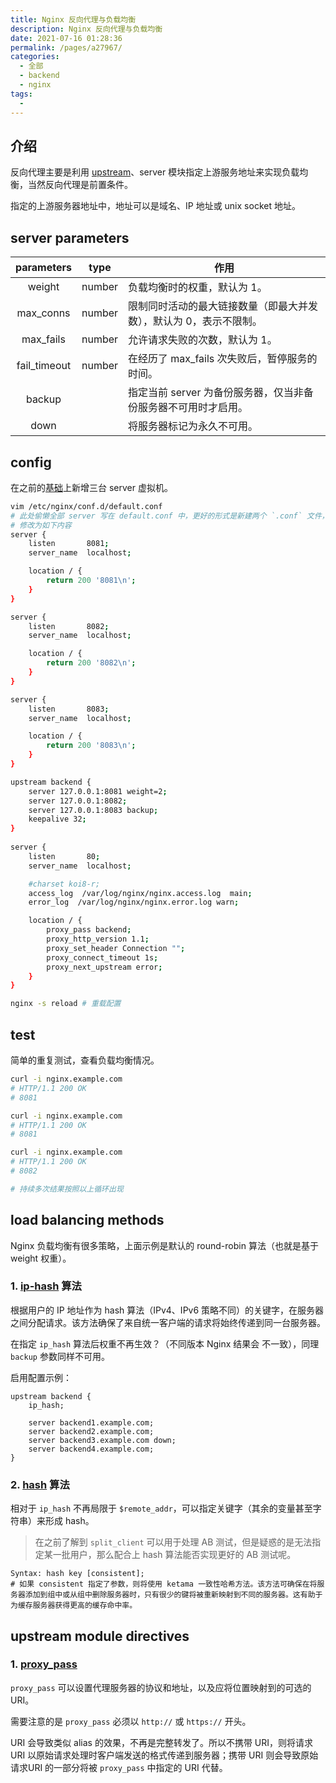 ```yaml
---
title: Nginx 反向代理与负载均衡
description: Nginx 反向代理与负载均衡
date: 2021-07-16 01:28:36
permalink: /pages/a27967/
categories: 
  - 全部
  - backend
  - nginx
tags: 
  - 
---
```


## 介绍

反向代理主要是利用 [upstream](https://nginx.org/en/docs/http/ngx_http_upstream_module.html)、server 模块指定上游服务地址来实现负载均衡，当然反向代理是前置条件。

指定的上游服务器地址中，地址可以是域名、IP 地址或 unix socket 地址。



## server parameters

|  parameters  |  type  | 作用                                                         |
| :----------: | :----: | ------------------------------------------------------------ |
|    weight    | number | 负载均衡时的权重，默认为 1。                                 |
|  max_conns   | number | 限制同时活动的最大链接数量（即最大并发 数），默认为 0，表示不限制。 |
|  max_fails   | number | 允许请求失败的次数，默认为 1。                               |
| fail_timeout | number | 在经历了 max_fails 次失败后，暂停服务的时间。                |
|    backup    |        | 指定当前 server 为备份服务器，仅当非备份服务器不可用时才启用。 |
|     down     |        | 将服务器标记为永久不可用。                                   |



## config

在之前的[基础](/backend/nginx/nginx-directives.html#alias)上新增三台 server 虚拟机。

```bash
vim /etc/nginx/conf.d/default.conf
# 此处偷懒全部 server 写在 default.conf 中，更好的形式是新建两个 `.conf` 文件，更更好的形式当然是新建两台虚拟机，然后修改 "DNS"
# 修改为如下内容
server {
    listen       8081;
    server_name  localhost;

    location / {
        return 200 '8081\n';
    }
}

server {
    listen       8082;
    server_name  localhost;

    location / {
        return 200 '8082\n';
    }   
}

server {
    listen       8083;
    server_name  localhost;

    location / {
        return 200 '8083\n';
    }
}

upstream backend {
    server 127.0.0.1:8081 weight=2;
    server 127.0.0.1:8082;
    server 127.0.0.1:8083 backup;
    keepalive 32;
}
    
server {
    listen       80;
    server_name  localhost;

    #charset koi8-r;
    access_log  /var/log/nginx/nginx.access.log  main;
    error_log  /var/log/nginx/nginx.error.log warn;

    location / {
        proxy_pass backend;
        proxy_http_version 1.1;
        proxy_set_header Connection "";
        proxy_connect_timeout 1s;
        proxy_next_upstream error;
    }
}

nginx -s reload # 重载配置
```



## test

简单的重复测试，查看负载均衡情况。

```bash
curl -i nginx.example.com
# HTTP/1.1 200 OK
# 8081

curl -i nginx.example.com
# HTTP/1.1 200 OK
# 8081

curl -i nginx.example.com
# HTTP/1.1 200 OK
# 8082

# 持续多次结果按照以上循环出现
```



## load balancing methods

Nginx 负载均衡有很多策略，上面示例是默认的 round-robin 算法（也就是基于 weight 权重）。

### 1. [ip-hash](https://nginx.org/en/docs/http/ngx_http_upstream_module.html#ip_hash) 算法

根据用户的 IP 地址作为 hash 算法（IPv4、IPv6 策略不同）的关键字，在服务器之间分配请求。该方法确保了来自统一客户端的请求将始终传递到同一台服务器。

在指定 `ip_hash` 算法后权重不再生效？（不同版本 Nginx 结果会 不一致），同理 `backup` 参数同样不可用。

启用配置示例：

```nginx
upstream backend {
    ip_hash;

    server backend1.example.com;
    server backend2.example.com;
    server backend3.example.com down;
    server backend4.example.com;
}
```

### 2. [hash](https://nginx.org/en/docs/http/ngx_http_upstream_module.html#hash) 算法

相对于 `ip_hash` 不再局限于 `$remote_addr`，可以指定关键字（其余的变量甚至字符串）来形成 hash。

> 在之前了解到 `split_client` 可以用于处理 AB 测试，但是疑惑的是无法指定某一批用户，那么配合上 hash 算法能否实现更好的 AB 测试呢。

```nginx
Syntax:	hash key [consistent];
# 如果 consistent 指定了参数，则将使用 ketama 一致性哈希方法。该方法可确保在将服务器添加到组中或从组中删除服务器时，只有很少的键将被重新映射到不同的服务器。这有助于为缓存服务器获得更高的缓存命中率。
```



## upstream module directives

### 1. [proxy_pass](https://nginx.org/en/docs/http/ngx_http_proxy_module.html#proxy_pass)

`proxy_pass` 可以设置代理服务器的协议和地址，以及应将位置映射到的可选的 URI。

需要注意的是 `proxy_pass` 必须以 `http://` 或 `https://` 开头。

URI 会导致类似 alias 的效果，不再是完整转发了。所以不携带 URI，则将请求 URI 以原始请求处理时客户端发送的格式传递到服务器；携带 URI 则会导致原始请求URI 的一部分将被 `proxy_pass` 中指定的 URI 代替。
